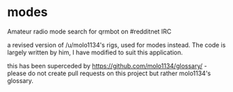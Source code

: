 # modes
Amateur radio mode search for qrmbot on #redditnet IRC

a revised version of /u/molo1134's rigs, used for modes instead. The code is largely written by him, I have modified to suit this application.

this has been superceded by https://github.com/molo1134/glossary/ - please do not create pull requests on this project but rather molo1134's glossary.
